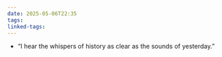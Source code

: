 ```yaml
---
date: 2025-05-06T22:35
tags: 
linked-tags:
---
```

- “I hear the whispers of history as clear as the sounds of yesterday.”